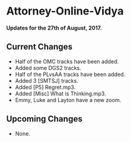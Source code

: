 # Attorney-Online-Vidya
__Updates for the 27th of August, 2017.__

## Current Changes
* Half of the OMC tracks have been added.
* Added some DGS2 tracks.
* Half of the PLvsAA tracks have been added.
* Added 3 [SMTSJ] tracks.
* Added [P5] Regret.mp3.
* Added [Misc] What is Thinking.mp3.
* Emmy, Luke and Layton have a new zoom.

## Upcoming Changes
* None.
